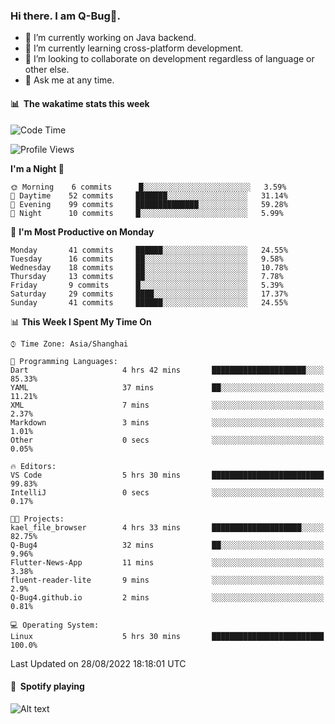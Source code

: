 ### Hi there. I am Q-Bug🐞.

- 🔭 I’m currently working on Java backend.
- 🌱 I’m currently learning cross-platform development.
- 👯 I’m looking to collaborate on development regardless of language or other else.
- 💬 Ask me at any time.

#### 📊 &nbsp;**The wakatime stats this week**  
<!--START_SECTION:waka-->
![Code Time](http://img.shields.io/badge/Code%20Time-5%20hrs%2030%20mins-blue)

![Profile Views](http://img.shields.io/badge/Profile%20Views-0-blue)

**I'm a Night 🦉** 

```text
🌞 Morning    6 commits      █░░░░░░░░░░░░░░░░░░░░░░░░   3.59% 
🌆 Daytime    52 commits     ███████░░░░░░░░░░░░░░░░░░   31.14% 
🌃 Evening    99 commits     ██████████████░░░░░░░░░░░   59.28% 
🌙 Night      10 commits     █░░░░░░░░░░░░░░░░░░░░░░░░   5.99%

```
📅 **I'm Most Productive on Monday** 

```text
Monday       41 commits     ██████░░░░░░░░░░░░░░░░░░░   24.55% 
Tuesday      16 commits     ██░░░░░░░░░░░░░░░░░░░░░░░   9.58% 
Wednesday    18 commits     ██░░░░░░░░░░░░░░░░░░░░░░░   10.78% 
Thursday     13 commits     ██░░░░░░░░░░░░░░░░░░░░░░░   7.78% 
Friday       9 commits      █░░░░░░░░░░░░░░░░░░░░░░░░   5.39% 
Saturday     29 commits     ████░░░░░░░░░░░░░░░░░░░░░   17.37% 
Sunday       41 commits     ██████░░░░░░░░░░░░░░░░░░░   24.55%

```


📊 **This Week I Spent My Time On** 

```text
⌚︎ Time Zone: Asia/Shanghai

💬 Programming Languages: 
Dart                     4 hrs 42 mins       █████████████████████░░░░   85.33% 
YAML                     37 mins             ██░░░░░░░░░░░░░░░░░░░░░░░   11.21% 
XML                      7 mins              ░░░░░░░░░░░░░░░░░░░░░░░░░   2.37% 
Markdown                 3 mins              ░░░░░░░░░░░░░░░░░░░░░░░░░   1.01% 
Other                    0 secs              ░░░░░░░░░░░░░░░░░░░░░░░░░   0.05%

🔥 Editors: 
VS Code                  5 hrs 30 mins       █████████████████████████   99.83% 
IntelliJ                 0 secs              ░░░░░░░░░░░░░░░░░░░░░░░░░   0.17%

🐱‍💻 Projects: 
kael_file_browser        4 hrs 33 mins       ████████████████████░░░░░   82.75% 
Q-Bug4                   32 mins             ██░░░░░░░░░░░░░░░░░░░░░░░   9.96% 
Flutter-News-App         11 mins             ░░░░░░░░░░░░░░░░░░░░░░░░░   3.38% 
fluent-reader-lite       9 mins              ░░░░░░░░░░░░░░░░░░░░░░░░░   2.9% 
Q-Bug4.github.io         2 mins              ░░░░░░░░░░░░░░░░░░░░░░░░░   0.81%

💻 Operating System: 
Linux                    5 hrs 30 mins       █████████████████████████   100.0%

```


 Last Updated on 28/08/2022 18:18:01 UTC
<!--END_SECTION:waka-->

#### 🎵 &nbsp;**Spotify playing**  
![Alt text](https://spotify-recently-played-readme.vercel.app/api?user=e5y1o4x7kdt9kf2blu4wvmb4s&unique={true|1|on|yes})
